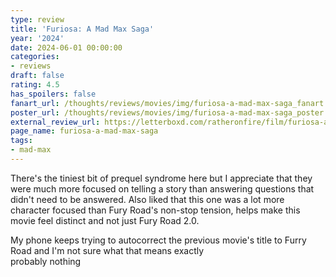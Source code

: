 ```yaml
---
type: review
title: 'Furiosa: A Mad Max Saga'
year: '2024'
date: 2024-06-01 00:00:00
categories:
- reviews
draft: false
rating: 4.5
has_spoilers: false
fanart_url: /thoughts/reviews/movies/img/furiosa-a-mad-max-saga_fanart.png
poster_url: /thoughts/reviews/movies/img/furiosa-a-mad-max-saga_poster.png
external_review_url: https://letterboxd.com/ratheronfire/film/furiosa-a-mad-max-saga/
page_name: furiosa-a-mad-max-saga
tags:
- mad-max
---
```


There's the tiniest bit of prequel syndrome here but I appreciate that they were much more focused on telling a story than answering questions that didn't need to be answered. Also liked that this one was a lot more character focused than Fury Road's non-stop tension, helps make this movie feel distinct and not just Fury Road 2.0.

My phone keeps trying to autocorrect the previous movie's title to Furry Road and I'm not sure what that means exactly  
probably nothing

